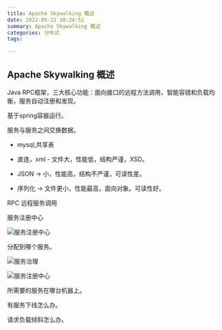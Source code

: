 ```yaml
---
title: Apache Skywalking 概述
date: 2022-05-22 10:24:52
summary: Apache Skywalking 概述
categories: 分布式
tags:

---
```

## Apache Skywalking 概述

Java RPC框架，三大核心功能：面向接口的远程方法调用，智能容错和负载均衡，服务自动注册和发现。 

基于spring容器运行。

服务与服务之间交换数据。

- mysql,共享表

- 直连，xml - 文件大，性能低，结构严谨，XSD。 

- JSON -> 小，性能高，结构不严谨，可读性差。
  
- 序列化 -> 文件更小，性能最高，面向对象。可读性好。




RPC 远程服务调用

服务注册中心

![服务注册中心](/medias/MQ/1653188554.png)

分配到哪个服务。

![服务治理](/medias/MQ/1653188554.png)

![服务注册中心](/medias/MQ/1653188924.png)


所需要的服务在哪台机器上。

有服务下线怎么办。

请求负载倾斜怎么办。



